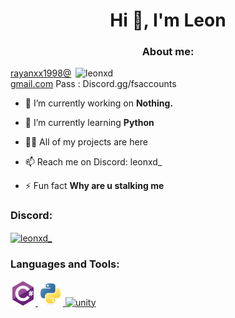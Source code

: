<h1 align="center">Hi 👋, I'm Leon</h1>
<h3 align="center">About me:</h3>
<img align="right" alt="leonxd" width="400" src="https://miro.medium.com/v2/resize:fit:1000/0*_nTGrEkwvXxxmcHY.gif"

  rayanxx1998@gmail.com
Pass : Discord.gg/fsaccounts

- 🔭 I’m currently working on **Nothing.**

- 🌱 I’m currently learning **Python**

- 👨‍💻 All of my projects are here

- 📫 Reach me on Discord: leonxd_
- ⚡ Fun fact **Why are u stalking me**

<h3 align="left">Discord:</h3>
<p align="left">
<a href="https://discord.com/users/660508577747828757" target="blank"><img align="center" src="https://raw.githubusercontent.com/rahuldkjain/github-profile-readme-generator/master/src/images/icons/Social/discord.svg" alt="leonxd_" height="30" width="40" /></a>
</p>

<h3 align="left">Languages and Tools:</h3>
<p align="left"> <a href="https://www.w3schools.com/cs/" target="_blank" rel="noreferrer"> <img src="https://raw.githubusercontent.com/devicons/devicon/master/icons/csharp/csharp-original.svg" alt="csharp" width="40" height="40"/> </a> <a href="https://www.python.org" target="_blank" rel="noreferrer"> <img src="https://raw.githubusercontent.com/devicons/devicon/master/icons/python/python-original.svg" alt="python" width="40" height="40"/> </a> <a href="https://unity.com/" target="_blank" rel="noreferrer"> <img src="https://www.vectorlogo.zone/logos/unity3d/unity3d-icon.svg" alt="unity" width="40" height="40"/> </a> </p>

</a></p><br><br>


